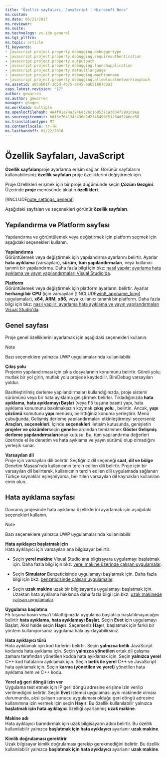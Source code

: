 ```yaml
---
title: "Özellik sayfaları, JavaScript | Microsoft Docs"
ms.custom: 
ms.date: 06/21/2017
ms.reviewer: 
ms.suite: 
ms.technology: vs-ide-general
ms.tgt_pltfrm: 
ms.topic: article
f1_keywords:
- javascript.project.property.debugging.debuggertype
- javascript.project.property.debugging.requireauthentication
- javascript.project.property.outputpath
- javascript.project.property.debugging.launchapplication
- javascript.project.property.defaultlanguage
- javascript.project.property.debugging.machinename
- javascript.project.property.debugging.allowlocalnetworkloopback
ms.assetid: a05ab01f-3d5d-4675-a845-eab51807d3a3
caps.latest.revision: "17"
author: gewarren
ms.author: gewarren
manager: ghogen
ms.workload: multiple
ms.openlocfilehash: 4e4f01a74a3246a326c1695371a303472901c9ea
ms.sourcegitcommit: bd16e764134c436d2d2f46490f51234d5246ee50
ms.translationtype: MT
ms.contentlocale: tr-TR
ms.lasthandoff: 01/22/2018
---
```

# <a name="property-pages-javascript"></a>Özellik Sayfaları, JavaScript
**Özellik sayfaları**proje ayarlarına erişim sağlar. Görünür sayfalarını kullanabilirsiniz **özellik sayfaları** proje özelliklerini değiştirmek için.  

Proje Özellikleri erişmek için bir proje düğümünde seçin **Çözüm Gezgini**. Üzerinde **proje** menüsünde tıklatın **özellikleri**.  

[!INCLUDE[note_settings_general](../../data-tools/includes/note_settings_general_md.md)]  

Aşağıdaki sayfaları ve seçenekleri görünür **özellik sayfaları**.  

## <a name="configuration-and-platform-page"></a>Yapılandırma ve Platform sayfası  
 Yapılandırma ve görüntülemek veya değiştirmek için platform seçmek için aşağıdaki seçenekleri kullanın.  

 **Yapılandırma**  
 Görüntülemek veya değiştirmek için yapılandırma ayarlarını belirtir. Ayarlar **hata ayıklama** (varsayılan), **sürüm**, **tüm yapılandırmaları**, veya kullanıcı tanımlı bir yapılandırma. Daha fazla bilgi için bkz: [nasıl yapılır: ayarlama hata ayıklama ve yayın yapılandırmaları Visual Studio'da](../../debugger/how-to-set-debug-and-release-configurations.md).  

 **Platform**  
 Görüntülemek veya değiştirmek için platform ayarlarını belirtir. Ayarlar **herhangi bir CPU** (için varsayılan [!INCLUDE[win8_appname_long](../../debugger/includes/win8_appname_long_md.md)] uygulamalar), **x64**, **ARM**, **x86**, veya kullanıcı tanımlı bir platform. Daha fazla bilgi için bkz: [nasıl yapılır: ayarlama hata ayıklama ve yayın yapılandırmaları Visual Studio'da](../../debugger/how-to-set-debug-and-release-configurations.md).  

## <a name="general-page"></a>Genel sayfası  
 Proje genel özelliklerini ayarlamak için aşağıdaki seçenekleri kullanın.  

> [!NOTE]
>  Bazı seçeneklere yalnızca UWP uygulamalarında kullanılabilir.  

 **Çıkış yolu**  
 Projenin yapılandırması için çıkış dosyalarının konumunu belirtir. Göreli yolu; mutlak bir yol girin, mutlak yolu projede kaydedilir. Bin\Debug varsayılan yoldur.  

 Basitleştirilmiş derleme yapılandırmaları kullandığınızda, proje sistemi sürümünü veya bir hata ayıklama geliştirmek belirler. Tıkladığınızda **hata ayıklama**, **hata ayıklamayı Başlat** (veya F5 tuşuna basın) yapı, hata ayıklama konumunu bakılmaksızın koymak **çıkış yolu** , belirtin. Ancak, **yapı çözümü** komutunu **yapı** menüsü, belirttiğiniz konuma yerleştirir. Menü çubuğunda, Gelişmiş derleme yapılandırmaları etkinleştirmeyi seçerseniz **Araçları**, **seçenekleri**. İçinde **seçenekleri** iletişim kutusunda, genişletin **projeler ve çözümler**seçin **genel**ve ardından temizlemek **Göster Gelişmiş derleme yapılandırmaları**onay kutusu. Bu, tüm yapılandırma değerleri üzerinde el ile denetim ve hata ayıklama ve yayın sürümü olup olmadığını yerleşik sunar.  

 **Varsayılan dil**  
 Proje için varsayılan dili belirtir. Seçtiğiniz dil seçeneği **saat, dil ve bölge** Denetim Masası'nda kullanıcının tercih edilen dili belirtir. Proje için bir varsayılan dil belirterek, kullanıcının tercih edilen dili uygulamada sağlanan Türkçe kaynaklar eşleşmiyorsa, belirtilen varsayılan dil kaynakları kullanılan emin olun.  

## <a name="debug-page"></a>Hata ayıklama sayfası  
 Davranış projesinde hata ayıklama özelliklerini ayarlamak için aşağıdaki seçenekleri kullanın.  

> [!NOTE]
>  Bazı seçeneklere yalnızca UWP uygulamalarında kullanılabilir.  

 **Hata ayıklayıcı başlatmak için**  
 Hata ayıklayıcı için varsayılan ana bilgisayar belirtir.  

-   Seçin **yerel makine** Visual Studio ana bilgisayara uygulamayı başlatmak için. Daha fazla bilgi için bkz: [yerel makine üzerinde çalışan uygulamalar](../../debugger/run-windows-store-apps-on-the-local-machine.md).  

-   Seçin **Simulator** Benzeticisinde uygulamayı başlatmak için. Daha fazla bilgi için bkz: [benzeticisinde çalışan uygulamalar](../../debugger/run-windows-store-apps-in-the-simulator.md).  

-   Seçin **uzak makine** uzak bir bilgisayarda uygulamayı başlatmak için. Uzaktan hata ayıklama hakkında daha fazla bilgi için bkz: [uzak makinede çalışan uygulamalar](../../debugger/run-windows-store-apps-on-a-remote-machine.md).  

**Uygulama başlatma**  
F5 tuşuna basın veya'i tıklattığınızda uygulama başlatılıp başlatılmayacağını belirtir **hata ayıklama**, **hata ayıklamayı Başlat**. Seçin **Evet** için uygulamayı Başlat; Aksi halde seçin **Hayır**. Seçerseniz **Hayır**, başlatmak için farklı bir yöntem kullanıyorsanız uygulama hala ayıklayabilirsiniz.  

**Hata ayıklayıcı türü**  
Hata ayıklamak için kod türlerini belirtir. Seçin **yalnızca betik** JavaScript kodunda hata ayıklama için. Seçin **yalnızca yönetilen** ortak dil çalışma zamanı tarafından yönetilen kodda hata ayıklamak için. Seçin **yalnızca yerel** C++ kod hatalarını ayıklamak için. Seçin **betik ile yerel** C++ ve JavaScript hata ayıklamak için. Seçin **karma (yönetilen ve yerel)** yönetilen hata ayıklama hem ve C++ kodu.  

**Yerel ağ geri döngü izin ver**  
Uygulama test etmek için IP geri döngü adresine erişime izin verilip verilmediğini belirtir. Seçin **Evet** istemci uygulaması aynı makinede olması durumunda, aksi çalışan sunucu uygulaması olduğu geri döngü adresine kullanımına izin vermek için seçin **Hayır**. Bu özellik kullanılabilir yalnızca **başlatmak için hata ayıklayıcı** özelliği ayarlanmış **uzak makine**.  

**Makine adı**  
Hata ayıklayıcı barındırmak için uzak bilgisayarın adını belirtir. Bu özellik kullanılabilir yalnızca **başlatmak için hata ayıklayıcı** ayarlanır **uzak makine**.  

**Kimlik doğrulaması gerektirir**  
Uzak bilgisayar kimlik doğrulaması gerekip gerekmediğini belirtir. Bu özellik kullanılabilir yalnızca **başlatmak için hata ayıklayıcı** ayarlanır **uzak makine**.
